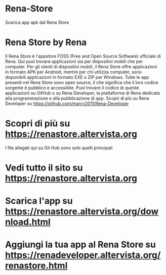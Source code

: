 # Rena-Store
Scarica app apk dal Rena Store
# Rena Store by Rena
Il Rena Store è l'appstore FOSS (Free and Open Source Software) ufficiale di Rena. Qui puoi trovare applicazioni sia per dispositivi mobili che per computer.
Per gli utenti di dispositivi mobili, il Rena Store offre applicazioni in formato APK per Android, mentre per chi utilizza computer, sono disponibili applicazioni in formato EXE o ZIP per Windows.
Tutte le app presenti nel Rena Store sono open source, il che significa che il loro codice sorgente è pubblico e accessibile. Puoi trovare il codice di queste applicazioni su GitHub o su Rena Developer, la piattaforma di Rena dedicata alla programmazione e alla pubblicazione di app. Scopri di più su Rena Developer su https://github.com/marcy2011/Rena-Developer
# Scopri di più su https://renastore.altervista.org
I file allegati qui su Git Hub sono solo quelli principali
# Vedi tutto il sito su https://renastore.altervista.org
# Scarica l'app su https://renastore.altervista.org/download.html
# Aggiungi la tua app al Rena Store su https://renadeveloper.altervista.org/renastore.html
